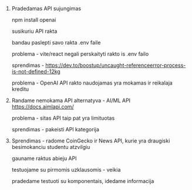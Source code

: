1. Pradedamas API sujungimas

   npm install openai
   
   susikuriu API rakta
   
   bandau paslepti savo rakta .env faile
   
   problema - vite/react negali perskaityti rakto is .env failo
   
   sprendimas - https://dev.to/boostup/uncaught-referenceerror-process-is-not-defined-12kg
   
   problema - OpenAI API rakto naudojamas yra mokamas ir reikalaja kreditu

2. Randame nemokama API alternatyva - AI/ML API https://docs.aimlapi.com/

   problema - sitas API taip pat yra limituotas
   
   sprendimas - pakeisti API kategorija

3. Sprendimas - radome CoinGecko ir News API, kurie yra draugiski besimokanciu studentu atzvilgiu
   
   gauname raktus abieju API
   
   testuojame su pirmomis uzklausomis - veikia
   
   pradedame testuoti su komponentais, idedame informacija
